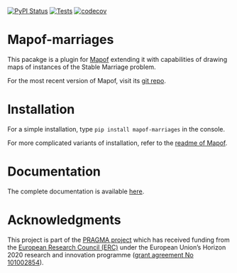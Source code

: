 [![PyPI Status](https://img.shields.io/pypi/v/mapof-marriages.svg)](https://pypi.python.org/pypi/mapof-marriages)
[![Tests](https://github.com/science-for-democracy/mapof-marriages/actions/workflows/python-tests.yml/badge.svg)](https://github.com/science-for-democracy/mapof-marriages/actions/workflows/python-tests.yml)
[![codecov](https://codecov.io/gh/science-for-democracy/mapof-marriages/graph/badge.svg?token=MB6YOJMFIS)](https://codecov.io/gh/science-for-democracy/mapof-marriages)

# Mapof-marriages
This pacakge is a plugin for [Mapof](https://pypi.org/project/mapof/) extending
it with capabilities of drawing maps of instances of the Stable Marriage
problem.

For the most recent version of Mapof, visit its [git
repo](https://pypi.org/project/mapof/).

# Installation
For a simple installation, type
`pip install mapof-marriages`
in the console.

For more complicated variants of installation, refer to the [readme of
Mapof](https://github.com/science-for-democracy/mapof).


# Documentation

The complete documentation is available [here](https://science-for-democracy.github.io/mapof-marriages/).


# Acknowledgments

This project is part of the [PRAGMA project](https://home.agh.edu.pl/~pragma/)
which has received funding from the [European Research Council
(ERC)](https://home.agh.edu.pl/~pragma/) under the European Union’s Horizon 2020
research and innovation programme ([grant agreement No
101002854](https://erc.easme-web.eu/?p=101002854)).



